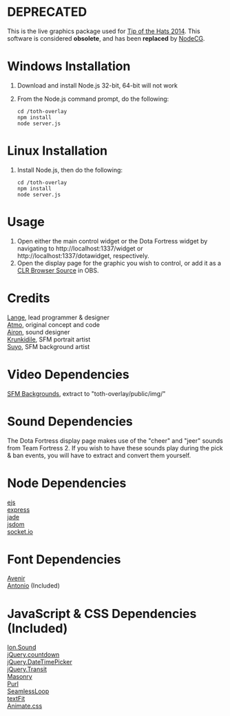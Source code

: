 # DEPRECATED
This is the live graphics package used for [Tip of the Hats 2014](https://www.youtube.com/playlist?list=PLJUPqfTTJdNnxdK5YlAo3y2jQj188jl0_). This software is considered **obsolete**, and has been **replaced** by [NodeCG](https://github.com/nodecg/nodecg).

# Windows Installation
1. Download and install Node.js 32-bit, 64-bit will not work
2. From the Node.js command prompt, do the following:  
     
   ```
   cd /toth-overlay  
   npm install  
   node server.js  
   ```

# Linux Installation
1. Install Node.js, then do the following:  
     
   ```
   cd /toth-overlay  
   npm install  
   node server.js  
   ```
   
# Usage
1. Open either the main control widget or the Dota Fortress widget by navigating to http://localhost:1337/widget or http://localhost:1337/dotawidget, respectively.
2. Open the display page for the graphic you wish to control, or add it as a [CLR Browser Source](http://obsproject.com/forum/resources/clr-browser-source-plugin.22/) in OBS.

# Credits
[Lange](http://alexvancamp.com), lead programmer & designer  
[Atmo](https://github.com/atmosfar), original concept and code  
[Airon](http://aironaudio.weebly.com/), sound designer  
[Krunkidile](https://youtube.com/user/anangrysockpuppet), SFM portrait artist  
[Suyo](https://www.youtube.com/user/suyooo), SFM background artist

# Video Dependencies
[SFM Backgrounds](https://mega.co.nz/#!hN9zURDB!1EWRGyzW19SYwWvcWSnVruukp6RHV7wsGW7f7hXRHd8), extract to "toth-overlay/public/img/"

# Sound Dependencies
The Dota Fortress display page makes use of the "cheer" and "jeer" sounds from Team Fortress 2. If you wish to have these sounds play during the pick & ban events, you will have to extract and convert them yourself.

# Node Dependencies
[ejs](http://embeddedjs.com/)  
[express](http://expressjs.com/)  
[jade](http://jade-lang.com/)  
[jsdom](https://github.com/tmpvar/jsdom)  
[socket.io](http://socket.io/)  

# Font Dependencies
[Avenir](http://www.myfonts.com/fonts/linotype/avenir/)  
[Antonio](http://www.fontsquirrel.com/fonts/antonio) (Included)

# JavaScript & CSS Dependencies (Included)
[Ion.Sound](http://ionden.com/a/plugins/ion.sound/en.html)  
[jQuery.countdown](http://hilios.github.io/jQuery.countdown/)  
[jQuery.DateTimePicker](http://xdsoft.net/jqplugins/datetimepicker/)  
[jQuery.Transit](http://ricostacruz.com/jquery.transit/)  
[Masonry](http://masonry.desandro.com/)  
[Purl](https://github.com/allmarkedup/purl)  
[SeamlessLoop](https://github.com/Hivenfour/SeamlessLoop)  
[textFit](https://github.com/STRML/textFit)  
[Animate.css](http://daneden.github.io/animate.css/)  
